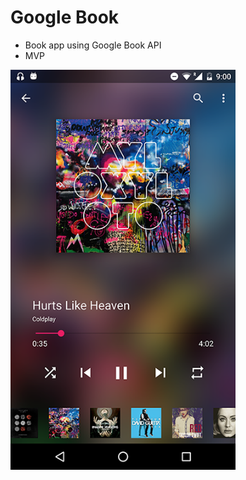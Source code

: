 # Google Book
* Book app using Google Book API
* MVP
<img src="https://raw.githubusercontent.com/naman14/Timber/master/graphics/screen2.png" width="360" height="640">
